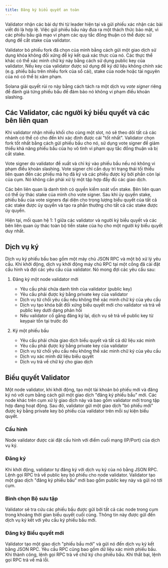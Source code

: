```yaml
---
title: Đăng ký biểu quyết an toàn
---
```


Validator nhận các bài dự thi từ leader hiện tại và gửi phiếu xác nhận các bài viết đó là hợp lệ. Việc gửi phiếu bầu này đưa ra một thách thức bảo mật, vì các phiếu bầu giả mạo vi phạm các quy tắc đồng thuận có thể được sử dụng để cắt stake của validator.

Validator bỏ phiếu fork đã chọn của mình bằng cách gửi một giao dịch sử dụng khóa không đối xứng để ký kết quả xác thực của nó. Các thực thể khác có thể xác minh chữ ký này bằng cách sử dụng public key của validator. Nếu key của validator được sử dụng để ký dữ liệu không chính xác \(e.g. phiếu bầu trên nhiều fork của sổ cái\), stake của node hoặc tài nguyên của nó có thể bị xâm phạm.

Solana giải quyết rủi ro này bằng cách tách ra một dịch vụ _vote signer_ riêng để đánh giá từng phiếu bầu để đảm bảo nó không vi phạm điều khoản slashing.

## Các Validator, các người ký biểu quyết và các bên liên quan

Khi validator nhận nhiều khối cho cùng một slot, nó sẽ theo dõi tất cả các nhánh có thể có cho đến khi xác định được cái "tốt nhất". Validator chọn fork tốt nhất bằng cách gửi phiếu bầu cho nó, sử dụng vote signer để giảm thiểu khả năng phiếu bầu của họ vô tình vi phạm quy tắc đồng thuận và bị cắt stake.

Vote signer do validator đề xuất và chỉ ký vào phiếu bầu nếu nó không vi phạm điều khoản slashing. Vote signer chỉ cần duy trì trạng thái tối thiểu liên quan đến các phiếu mà họ đã ký và các phiếu được ký bởi phần còn lại của cụm. Nó không cần phải xử lý một tập hợp đầy đủ các giao dịch.

Các bên liên quan là danh tính có quyền kiểm soát vốn stake. Bên liên quan có thể ủy thác stake của mình cho vote signer. Sau khi ủy quyền stake, phiếu bầu của vote signers đại diện cho trọng lượng biểu quyết của tất cả các stake được ủy quyền và tạo ra phần thưởng cho tất cả các stake được ủy quyền.

Hiện tại, mối quan hệ 1: 1 giữa các validator và người ký biểu quyết và các bên liên quan ủy thác toàn bộ tiền stake của họ cho một người ký biểu quyết duy nhất.

## Dịch vụ ký

Dịch vụ ký phiếu bầu bao gồm một máy chủ JSON RPC và một bộ xử lý yêu cầu. Khi khởi động, dịch vụ khởi động máy chủ RPC tại một cổng đã cài đặt cấu hình và đợi các yêu cầu của validator. Nó mong đợi các yêu cầu sau:

1. Đăng ký một node validator mới

    - Yêu cầu phải chứa danh tính của validator \(public key\)
    - Yêu cầu phải được ký bằng private key của validator
    - Dịch vụ từ chối yêu cầu nếu không thể xác minh chữ ký của yêu cầu
    - Dịch vụ tạo khóa bất đối xứng biểu quyết mới cho validator và trả về public key dưới dạng phản hồi
    - Nếu validator cố gắng đăng ký lại, dịch vụ sẽ trả về public key từ keypair tồn tại trước đó

2. Ký một phiếu bầu

    - Yêu cầu phải chứa giao dịch biểu quyết và tất cả dữ liệu xác minh
    - Yêu cầu phải được ký bằng private key của validator
    - Dịch vụ từ chối yêu cầu nếu không thể xác minh chữ ký của yêu cầu
    - Dịch vụ xác minh dữ liệu biểu quyết
    - Dịch vụ trả về chữ ký cho giao dịch

## Biểu quyết Validator

Một node validator, khi khởi động, tạo một tài khoản bỏ phiếu mới và đăng ký nó với cụm bằng cách gửi một giao dịch "đăng ký phiếu bầu" mới. Các node khác trên cụm xử lý giao dịch này và bao gồm validator mới trong tập hợp đang hoạt động. Sau đó, validator gửi một giao dịch "bỏ phiếu mới" được ký bằng private key bỏ phiếu của validator trên mỗi sự kiện biểu quyết.

### Cấu hình

Node validator được cài đặt cấu hình với điểm cuối mạng \(IP/Port\) của dịch vụ ký.

### Đăng ký

Khi khởi động, validator tự đăng ký với dịch vụ ký của nó bằng JSON RPC. Lệnh gọi RPC trả về public key bỏ phiếu cho node validator. Validator tạo một giao dịch "đăng ký phiếu bầu" mới bao gồm public key này và gửi nó tới cụm.

### Bình chọn Bộ sưu tập

Validator sẽ tra cứu các phiếu bầu được gửi bởi tất cả các node trong cụm trong khoảng thời gian biểu quyết cuối cùng. Thông tin này được gửi đến dịch vụ ký kết với yêu cầu ký phiếu bầu mới.

### Đăng ký Biểu quyết mới

Validator tạo một giao dịch "phiếu bầu mới" và gửi nó đến dịch vụ ký kết bằng JSON RPC. Yêu cầu RPC cũng bao gồm dữ liệu xác minh phiếu bầu. Khi thành công, lệnh gọi RPC trả về chữ ký cho phiếu bầu. Khi thất bại, lệnh gọi RPC trả về mã lỗi.
